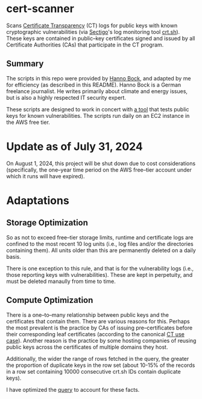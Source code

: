 # cert-scanner
Scans [Certificate Transparency](https://en.wikipedia.org/wiki/Certificate_Transparency) (CT) logs for public keys with known cryptographic vulnerabilities (via [Sectigo](https://www.sectigo.com/)'s log monitoring tool [crt.sh](https://crt.sh)). These keys are contained in public&ndash;key certificates signed and issued by all Certificate Authorities (CAs) that participate in the CT program.

## Summary

The scripts in this repo were provided by [Hanno Bock](https://hboeck.de/en/), and adapted by me for efficiency (as described in this README). Hanno Bock is a German freelance journalist. He  writes primarily about climate and energy issues, but is also a highly respected IT security expert.

These scripts are designed to work in concert with [a tool](https://github.com/badkeys/badkeys) that tests public keys for known vulnerabilities. The scripts run daily on an EC2 instance in the AWS free tier.

# Update as of July 31, 2024
On August 1, 2024, this project will be shut down due to cost considerations (specifically, the one&ndash;year time period on the AWS free&ndash;tier account under which it runs will have expired).

# Adaptations

## Storage Optimization
So as not to exceed free&ndash;tier storage limits, runtime and certificate logs are confined to the most recent 10 log units (i.e., log files and/or the directories containing them). All units older than this are permanently deleted on a daily basis.

There is one exception to this rule, and that is for the vulnerability logs (i.e., those reporting keys with vulnerabilities). These are kept in perpetuity, and must be deleted manaully from time to time.

## Compute Optimization
There is a one&ndash;to&ndash;many relationship between public keys and the certificates that contain them. There are various reasons for this. Perhaps the most prevalent is the practice by CAs of issuing pre&ndash;certificates before their corresponding leaf certificates (according to the canonical [CT use case](https://certificate.transparency.dev/howctworks/)). Another reason is the practice by some hosting companies of reusing public keys across the certificates of multiple domains they host.

Additionally, the wider the range of rows fetched in the query, the greater the proportion of duplicate keys in the row set (about 10-15% of the records in a row set containing 10000 consecutive crt.sh IDs contain duplicate keys).

I have optimized the [query](https://github.com/dchampion/cert-scanner/blob/main/sql/get_range_no_dups.sql) to account for these facts.
